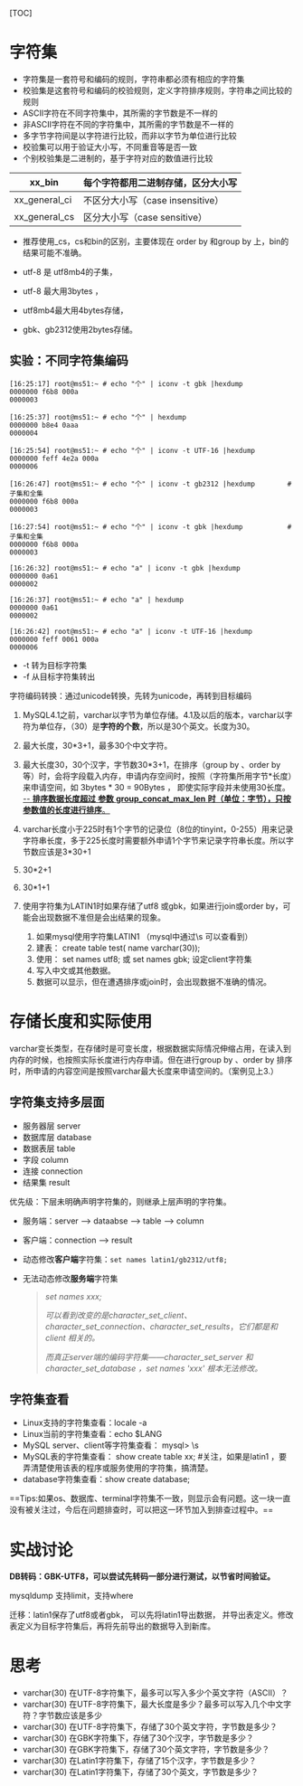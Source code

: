 [TOC]

# 字符集

- 字符集是一套符号和编码的规则，字符串都必须有相应的字符集
- 校验集是这套符号和编码的校验规则，定义字符排序规则，字符串之间比较的规则
- ASCII字符在不同字符集中，其所需的字节数是不一样的
- 非ASCII字符在不同的字符集中，其所需的字节数是不一样的
- 多字节字符间是以字符进行比较，而非以字节为单位进行比较
- 校验集可以用于验证大小写，不同重音等是否一致
- 个别校验集是二进制的，基于字符对应的数值进行比较



| xx_bin        | 每个字符都用二进制存储，区分大小写 |
| ------------- | ---------------------------------- |
| xx_general_ci | 不区分大小写（case insensitive）   |
| xx_general_cs | 区分大小写（case sensitive）       |

- 推荐使用_cs，cs和bin的区别，主要体现在 order by 和group by 上，bin的结果可能不准确。



- utf-8 是 utf8mb4的子集，
- utf-8 最大用3bytes ，
- utf8mb4最大用4bytes存储，
- gbk、gb2312使用2bytes存储。



## 实验：不同字符集编码

```
[16:25:17] root@ms51:~ # echo "个" | iconv -t gbk |hexdump
0000000 f6b8 000a                              
0000003

[16:25:37] root@ms51:~ # echo "个" | hexdump              
0000000 b8e4 0aaa                              
0000004

[16:25:54] root@ms51:~ # echo "个" | iconv -t UTF-16 |hexdump
0000000 feff 4e2a 000a                         
0000006

[16:26:47] root@ms51:~ # echo "个" | iconv -t gb2312 |hexdump        # 子集和全集
0000000 f6b8 000a                              
0000003

[16:27:54] root@ms51:~ # echo "个" | iconv -t gbk |hexdump        	# 子集和全集
0000000 f6b8 000a                              
0000003

```



```
[16:26:32] root@ms51:~ # echo "a" | iconv -t gbk |hexdump  
0000000 0a61                                   
0000002

[16:26:37] root@ms51:~ # echo "a" | hexdump                
0000000 0a61                                   
0000002

[16:26:42] root@ms51:~ # echo "a" | iconv -t UTF-16 |hexdump 
0000000 feff 0061 000a                         
0000006
```


- -t 转为目标字符集
- -f 从目标字符集转出


字符编码转换：通过unicode转换，先转为unicode，再转到目标编码




1. MySQL4.1之前，varchar以字节为单位存储。4.1及以后的版本，varchar以字符为单位存，（30）是**字符的个数**，所以是30个英文。长度为30。

2. 最大长度，30*3+1，最多30个中文字符。

3. 最大长度30，30个汉字，字节数30\*3+1，在排序（group by 、order by 等）时，会将字段载入内存，申请内存空间时，按照（字符集所用字节*长度）来申请空间，如 3bytes * 30 =     90Bytes ， 即使实际字段并未使用30长度。 <u>-- **排序数据长度超过**     **参数** **group_concat_max_len** **时（单位：字节），只按参数值的长度进行排序**。</u>

4. varchar长度小于225时有1个字节的记录位（8位的tinyint，0-255）用来记录字符串长度，多于225长度时需要额外申请1个字节来记录字符串长度。所以字节数应该是3*30+1

5. 30*2+1

6. 30*1+1

7. 使用字符集为LATIN1时如果存储了utf8 或gbk，如果进行join或order by，可能会出现数据不准但是会出结果的现象。

   1. 如果mysql使用字符集LATIN1 （mysql中通过\s 可以查看到）
   2. 建表： create table      test( name varchar(30));
   3. 使用： set names utf8; 或 set names gbk; 设定client字符集
   4. 写入中文或其他数据。
   5. 数据可以显示，但在遭遇排序或join时，会出现数据不准确的情况。

 


# 存储长度和实际使用

varchar变长类型，在存储时是可变长度，根据数据实际情况伸缩占用，在读入到内存的时候，也按照实际长度进行内存申请。但在进行group by 、order by 排序时，所申请的内容空间是按照varchar最大长度来申请空间的。（案例见上3.）



## 字符集支持多层面

- 服务器层 server
- 数据库层 database
- 数据表层 table
- 字段 column
- 连接 connection
- 结果集 result



优先级：下层未明确声明字符集的，则继承上层声明的字符集。

- 服务端：server --> dataabse --> table --> column

- 客户端：connection --> result



- 动态修改**客户端**字符集：`set names latin1/gb2312/utf8;`

- 无法动态修改**服务端**字符集

  >*set names xxx;*
  >
  >*可以看到改变的是character_set_client、character_set_connection、character_set_results*，*它们都是和 client 相关的。*
  >
  >*而真正server端的编码字符集——character_set_server 和 character_set_database ，set names 'xxx' 根本无法修改。*



## 字符集查看

- Linux支持的字符集查看：locale -a 
- Linux当前的字符集查看：echo $LANG
- MySQL server、client等字符集查看： mysql> \s
- MySQL表的字符集查看： show create table     xx;   #关注，如果是latin1 ，要弄清楚使用该表的程序或服务使用的字符集，搞清楚。
- database字符集查看：show create database;

 

​	==Tips:如果os、数据库、terminal字符集不一致，则显示会有问题。这一块一直没有被关注过，今后在问题排查时，可以把这一环节加入到排查过程中。==



# 实战讨论

**DB转码：GBK-UTF8，可以尝试先转码一部分进行测试，以节省时间验证。**

mysqldump 支持limit，支持where

迁移：latin1保存了utf8或者gbk， 可以先将latin1导出数据， 并导出表定义。修改表定义为目标字符集后，再将先前导出的数据导入到新库。



# 思考

- varchar(30) 在UTF-8字符集下，最多可以写入多少个英文字符（ASCII）？
- varchar(30) 在UTF-8字符集下，最大长度是多少？最多可以写入几个中文字符？字节数应该是多少
- varchar(30) 在UTF-8字符集下，存储了30个英文字符，字节数是多少？
- varchar(30) 在GBK字符集下，存储了30个汉字，字节数是多少？
- varchar(30) 在GBK字符集下，存储了30个英文字符，字节数是多少？
- varchar(30) 在Latin1字符集下，存储了15个汉字，字节数是多少？
- varchar(30) 在Latin1字符集下，存储了30个英文，字节数是多少？